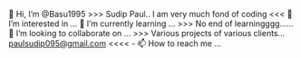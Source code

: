 👋 Hi, I’m @Basu1995  >>>  Sudip Paul..
I am very much fond of coding  <<<  👀 I’m interested in ...
🌱 I’m currently learning ...  >>>  No end of learningggg......
💞️ I’m looking to collaborate on ... >>> Various projects of various clients...
paulsudip095@gmail.com  <<<<  - 📫 How to reach me ...

<!---
Basu1995/Basu1995 is a ✨ special ✨ repository because its `README.md` (this file) appears on your GitHub profile.
You can click the Preview link to take a look at your changes.
--->
